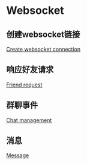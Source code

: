 # Websocket

## 创建websocket链接

[Create websocket connection](Create-websocket-connection.md)

## 响应好友请求

[Friend request](Friend-request.md)

## 群聊事件

[Chat management](Chat-management.md)

## 消息

[Message](Message.md)





